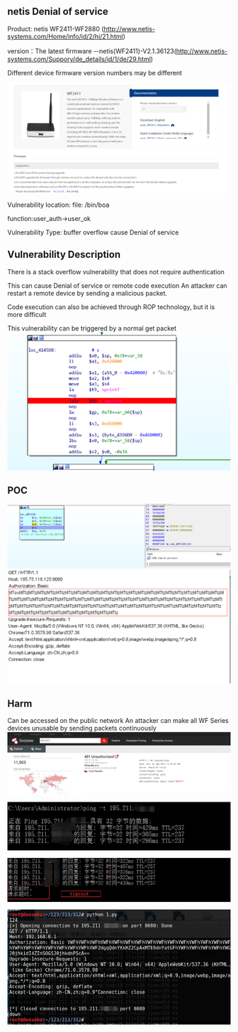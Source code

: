## netis Denial of service
Product: netis WF2411-WF2880 (http://www.netis-systems.com/Home/info/id/2/hi/21.html)

version：The latest firmware --netis(WF2411)-V2.1.36123(http://www.netis-systems.com/Suppory/de_details/id/1/de/29.html)

Different device firmware version numbers may be different

![image](https://github.com/WhooAmii/whooamii.github.io/blob/master/2018/netis/1.png)

Vulnerability location: file:  /bin/boa

function:user_auth->user_ok

Vulnerability Type: buffer overflow cause Denial of service
## Vulnerability Description
There is a stack overflow vulnerability that does not require authentication

This can cause Denial of service or  remote code execution
An attacker can restart a remote device by sending a malicious packet.

Code execution can also be achieved through ROP technology, but it is more difficult

This vulnerability can be triggered by a normal get packet
![image](https://github.com/WhooAmii/whooamii.github.io/blob/master/2018/netis/2.png)
## POC
![image](https://github.com/WhooAmii/whooamii.github.io/blob/master/2018/netis/3.png)
![image](https://github.com/WhooAmii/whooamii.github.io/blob/master/2018/netis/4.png)

## Harm
Can be accessed on the public network
An attacker can make all WF Series devices unusable by sending packets continuously
![image](https://github.com/WhooAmii/whooamii.github.io/blob/master/2018/netis/6.png)

![image](https://github.com/WhooAmii/whooamii.github.io/blob/master/2018/netis/7.png)

![image](https://github.com/WhooAmii/whooamii.github.io/blob/master/2018/netis/8.png)

![image](https://github.com/WhooAmii/whooamii.github.io/blob/master/2018/netis/9.png)
